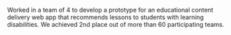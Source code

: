 Worked in a team of 4 to develop a prototype for an educational content delivery web app that recommends lessons to students with learning disabilities. We achieved 2nd place out of more than 60 participating teams.
